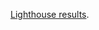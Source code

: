 [Lighthouse results](https://github.com/danehobrecht/www.danehobrecht.com/blob/main/assets/documents/sources/lighthouse-results-001.pdf).